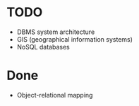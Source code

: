 
# TODO 

- DBMS system architecture
- GIS (geographical information systems)
- NoSQL databases

# Done

+ Object-relational mapping


